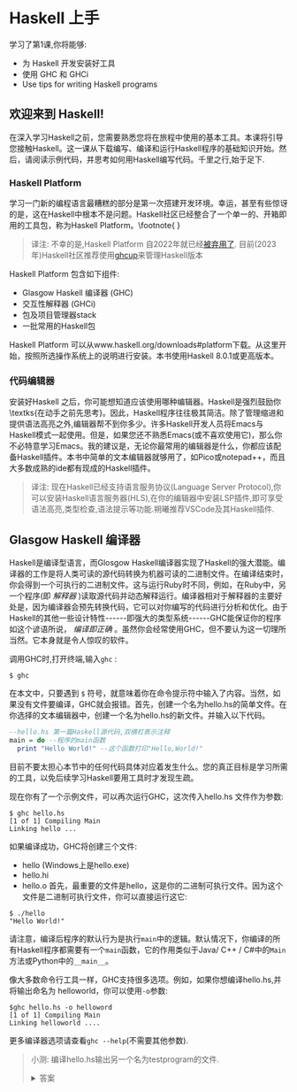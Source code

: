 # Haskell 上手
学习了第1课,你将能够:

- 为 Haskell 开发安装好工具
-  使用 GHC 和 GHCi
-  Use tips for writing Haskell programs

## 欢迎来到 Haskell!

在深入学习Haskell之前，您需要熟悉您将在旅程中使用的基本工具。本课将引导您接触Haskell。这一课从下载编写、编译和运行Haskell程序的基础知识开始。然后，请阅读示例代码，并思考如何用Haskell编写代码。千里之行,始于足下.

### Haskell Platform
学习一门新的编程语言最糟糕的部分是第一次搭建开发环境。幸运，甚至有些惊讶的是，这在Haskell中根本不是问题。Haskell社区已经整合了一个单一的、开箱即用的工具包，称为Haskell Platform。\footnote{ }

> 译注: 不幸的是,Haskell Platform 自2022年就已经[被弃用了](https://www.haskell.org/platform). 目前(2023年)Haskell社区推荐使用[ghcup](https://www.haskell.org/ghcup)来管理Haskell版本

Haskell Platform 包含如下组件:

- Glasgow Haskell 编译器 (GHC)
- 交互性解释器 (GHCi)
- 包及项目管理器stack
- 一批常用的Haskell包 

Haskell Platform 可以从www.haskell.org/downloads#platform下载。从这里开始，按照所选操作系统上的说明进行安装。本书使用Haskell 8.0.1或更高版本。

### 代码编辑器

安装好Haskell 之后，你可能想知道应该使用哪种编辑器。Haskell是强烈鼓励你\textks{在动手之前先思考}。因此，Haskell程序往往极其简洁。除了管理缩进和提供语法高亮之外,编辑器帮不到你多少。许多Haskell开发人员将Emacs与Haskell模式一起使用。但是，如果您还不熟悉Emacs(或不喜欢使用它)，那么你不必特意学习Emacs。我的建议是，无论你最常用的编辑器是什么，你都应该配备Haskell插件。本书中简单的文本编辑器就够用了，如Pico或notepad++，而且大多数成熟的ide都有现成的Haskell插件。

> 译注: 现在Haskell已经支持语言服务协议(Language Server Protocol),你可以安装Haskell语言服务器(HLS),在你的编辑器中安装LSP插件,即可享受语法高亮,类型检查,语法提示等功能.朔曦推荐VSCode及其Haskell插件.
## Glasgow Haskell 编译器

Haskell是编译型语言，而Glosgow Haskell编译器实现了Haskell的强大潜能。编译器的工作是将人类可读的源代码转换为机器可读的二进制文件。在编译结束时，你会得到一个可执行的二进制文件。这与运行Ruby时不同，例如，在Ruby中，另一个程序(即 _解释器_ )读取源代码并动态解释运行。编译器相对于解释器的主要好处是，因为编译器会预先转换代码，它可以对你编写的代码进行分析和优化。由于Haskell的其他一些设计特性------即强大的类型系统------GHC能保证你的程序如这个谚语所说， _编译即正确_ 。虽然你会经常使用GHC，但不要认为这一切理所当然。它本身就是令人惊叹的软件。

调用GHC时,打开终端,输入`ghc` :
```
$ ghc
```

在本文中，只要遇到 `$` 符号，就意味着你在命令提示符中输入了内容。当然，如果没有文件要编译，GHC就会报错。首先，创建一个名为hello.hs的简单文件。在你选择的文本编辑器中，创建一个名为hello.hs的新文件。并输入以下代码。

<!-- \hslisting{hello.hs , 程序的第一声啼哭} -->
```haskell
--hello.hs 第一篇Haskell源代码,双横杠表示注释
main = do --程序的main函数
  print "Hello World!" --这个函数打印"Hello,World!"
```
目前不要太担心本节中的任何代码具体对应着发生什么。您的真正目标是学习所需的工具，以免后续学习Haskell要用工具时才发现生疏。

现在你有了一个示例文件，可以再次运行GHC，这次传入hello.hs 文件作为参数:
```
$ ghc hello.hs
[1 of 1] Compiling Main
Linking hello ...
```
如果编译成功，GHC将创建三个文件:

- hello (Windows上是hello.exe)
- hello.hi
- hello.o
首先，最重要的文件是hello，这是你的二进制可执行文件。因为这个文件是二进制可执行文件，你可以直接运行这它:
```
$ ./hello
"Hello World!"
```

请注意，编译后程序的默认行为是执行`main`中的逻辑。默认情况下，你编译的所有Haskell程序都需要有一个`main`函数，它的作用类似于Java/ C++ / C#中的`Main`方法或Python中的`__main__`。

像大多数命令行工具一样，GHC支持很多选项。例如，如果你想编译hello.hs,并将输出命名为 helloworld，你可以使用`-o`参数:

```
$ghc hello.hs -o helloword
[1 of 1] Compiling Main
Linking helloworld ....
```
更多编译器选项请查看`ghc --help`(不需要其他参数).

> 小测: 编译hello.hs输出另一个名为testprogram的文件.
> <details><summary>答案</summary> 
> 将程序复制到文件,然后在同目录运行`ghc hello.hs -o testprogram`
> </details>

